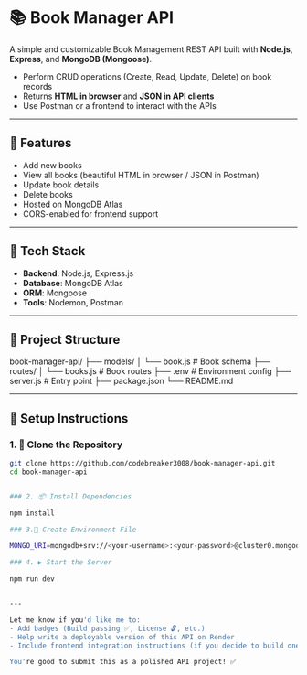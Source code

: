 # 📚 Book Manager API

A simple and customizable Book Management REST API built with **Node.js**, **Express**, and **MongoDB (Mongoose)**.

- Perform CRUD operations (Create, Read, Update, Delete) on book records
- Returns **HTML in browser** and **JSON in API clients**
- Use Postman or a frontend to interact with the APIs

---

## 🚀 Features

- Add new books
- View all books (beautiful HTML in browser / JSON in Postman)
- Update book details
- Delete books
- Hosted on MongoDB Atlas
- CORS-enabled for frontend support

---

## 🧱 Tech Stack

- **Backend**: Node.js, Express.js
- **Database**: MongoDB Atlas
- **ORM**: Mongoose
- **Tools**: Nodemon, Postman

---

## 📁 Project Structure

book-manager-api/
├── models/
│ └── book.js # Book schema
├── routes/
│ └── books.js # Book routes
├── .env # Environment config
├── server.js # Entry point
├── package.json
└── README.md


---

## 🔧 Setup Instructions

### 1. 🍴 Clone the Repository

```bash
git clone https://github.com/codebreaker3008/book-manager-api.git
cd book-manager-api


### 2. 📦 Install Dependencies

npm install

### 3.🔐 Create Environment File

MONGO_URI=mongodb+srv://<your-username>:<your-password>@cluster0.mongodb.net/bookmanager?retryWrites=true&w=majority

### 4. ▶️ Start the Server

npm run dev


---

Let me know if you'd like me to:
- Add badges (Build passing ✅, License 🔓, etc.)
- Help write a deployable version of this API on Render
- Include frontend integration instructions (if you decide to build one)

You're good to submit this as a polished API project! ✅

